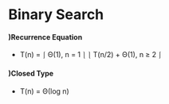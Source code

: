 # Binary Search

#### )Recurrence Equation
- T(n) = ⎰ Θ(1),          n = 1 ⎱
         ⎱ T(n/2) + Θ(1), n ≥ 2 ⎰
#### )Closed Type

- T(n) = Θ(log n)